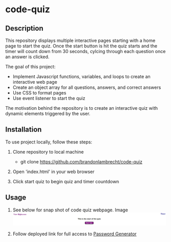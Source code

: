 # code-quiz

## Description

This repository displays multiple interactive pages starting with a home page to start the quiz. Once the start button is hit the quiz starts and  the timer will count down from 30 seconds, cylcing through each question once an answer is clicked.

The goal of this project:

- Implement Javascript functions, variables, and loops to create an interactive web page
- Create an object array for all questions, answers, and correct answers
- Use CSS to format pages
- Use event listener to start the quiz

The motivation behind the repository is to create an interactive quiz with dynamic elements triggered by the user.

## Installation

To use project locally, follow these steps:

1. Clone repository to local machine 
    - git clone https://github.com/brandonlambrecht/code-quiz

2. Open 'index.html' in your web browser 

3. Click start quiz to begin quiz and timer countdown

## Usage

1. See below for snap shot of code quiz webpage. 
Image![Code Quiz](./assets/images/quiz-homepage.png)


2. Follow deployed link for full access to
[Password Generator]()